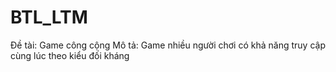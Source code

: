 # BTL_LTM
Đề tài: Game công cộng
Mô tả: Game nhiều người chơi có khả năng truy cập cùng lúc theo kiểu đối kháng
